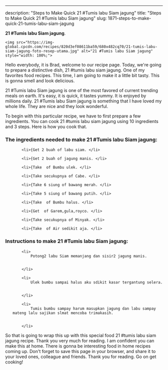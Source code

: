 ---
description: "Steps to Make Quick 21 #Tumis labu Siam jagung"
title: "Steps to Make Quick 21 #Tumis labu Siam jagung"
slug: 1871-steps-to-make-quick-21-tumis-labu-siam-jagung

<p>
	<strong>21 #Tumis labu Siam jagung</strong>. 
	
</p>
<p>
	
	<img src="https://img-global.cpcdn.com/recipes/820d3ef08611ba59/680x482cq70/21-tumis-labu-siam-jagung-foto-resep-utama.jpg" alt="21 #Tumis labu Siam jagung" style="width: 100%;">
	
	
</p>
<p>
	Hello everybody, it is Brad, welcome to our recipe page. Today, we're going to prepare a distinctive dish, 21 #tumis labu siam jagung. One of my favorites food recipes. This time, I am going to make it a little bit tasty. This is gonna smell and look delicious.
</p>
	
<p>
	21 #Tumis labu Siam jagung is one of the most favored of current trending meals on earth. It's easy, it is quick, it tastes yummy. It is enjoyed by millions daily. 21 #Tumis labu Siam jagung is something that I have loved my whole life. They are nice and they look wonderful.
</p>
<p>
	
</p>

<p>
To begin with this particular recipe, we have to first prepare a few ingredients. You can cook 21 #tumis labu siam jagung using 10 ingredients and 3 steps. Here is how you cook that.
</p>

<h3>The ingredients needed to make 21 #Tumis labu Siam jagung:</h3>

<ol>
	
		<li>{Get 2 buah of labu siam. </li>
	
		<li>{Get 2 buah of jagung manis. </li>
	
		<li>{Take  of Bumbu ulek. </li>
	
		<li>{Take secukupnya of Cabe. </li>
	
		<li>{Take 6 siung of bawang merah. </li>
	
		<li>{Take 5 siung of bawang putih. </li>
	
		<li>{Take  of Bumbu halus. </li>
	
		<li>{Get  of Garem,gula,royco. </li>
	
		<li>{Take secukupnya of Minyak. </li>
	
		<li>{Take  of Air sedikit aja. </li>
	
</ol>
<p>
	
</p>

<h3>Instructions to make 21 #Tumis labu Siam jagung:</h3>

<ol>
	
		<li>
			Potong2 labu Siam memanjang dan sisir2 jagung manis.
			
			
		</li>
	
		<li>
			Ulek bumbu sampai halus aku sdikit kasar tergantung selera.
			
			
		</li>
	
		<li>
			Tumis bumbu sampay harum masupkan jagung dan labu sampay mateng lalu sajikan slmat mencoba trimakasih.
			
			
		</li>
	
</ol>

<p>
	
</p>

<p>
	So that is going to wrap this up with this special food 21 #tumis labu siam jagung recipe. Thank you very much for reading. I am confident you can make this at home. There is gonna be interesting food in home recipes coming up. Don't forget to save this page in your browser, and share it to your loved ones, colleague and friends. Thank you for reading. Go on get cooking!
</p>
